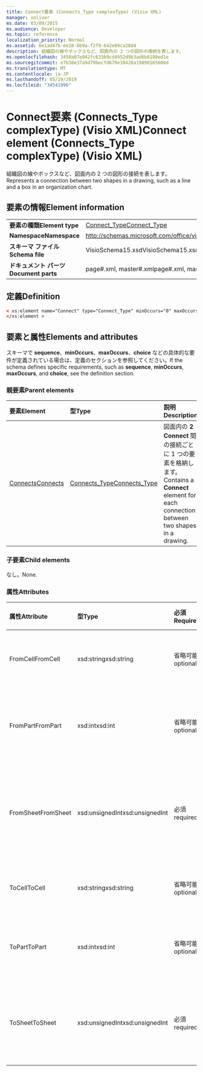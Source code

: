```yaml
---
title: Connect要素 (Connects_Type complexType) (Visio XML)
manager: soliver
ms.date: 03/09/2015
ms.audience: Developer
ms.topic: reference
localization_priority: Normal
ms.assetid: 6e1ad47b-ee28-6b9a-f2f9-642e09ca28d4
description: 組織図の線やボックスなど、図面内の 2 つの図形の接続を表します。
ms.openlocfilehash: 3450a07e042fc633b9cd4952d9b3ad6b8190ed1e
ms.sourcegitcommit: e7b38e37a9d79becfd679e10420a19890165606d
ms.translationtype: MT
ms.contentlocale: ja-JP
ms.lasthandoff: 05/29/2019
ms.locfileid: "34541996"
---
```

# <a name="connect-element-connects_type-complextype-visio-xml"></a><span data-ttu-id="70d03-103">Connect要素 (Connects_Type complexType) (Visio XML)</span><span class="sxs-lookup"><span data-stu-id="70d03-103">Connect element (Connects_Type complexType) (Visio XML)</span></span>

<span data-ttu-id="70d03-104">組織図の線やボックスなど、図面内の 2 つの図形の接続を表します。</span><span class="sxs-lookup"><span data-stu-id="70d03-104">Represents a connection between two shapes in a drawing, such as a line and a box in an organization chart.</span></span>
  
## <a name="element-information"></a><span data-ttu-id="70d03-105">要素の情報</span><span class="sxs-lookup"><span data-stu-id="70d03-105">Element information</span></span>

|||
|:-----|:-----|
|<span data-ttu-id="70d03-106">**要素の種類**</span><span class="sxs-lookup"><span data-stu-id="70d03-106">**Element type**</span></span> <br/> |[<span data-ttu-id="70d03-107">Connect_Type</span><span class="sxs-lookup"><span data-stu-id="70d03-107">Connect_Type</span></span>](connect_type-complextypevisio-xml.md) <br/> |
|<span data-ttu-id="70d03-108">**Namespace**</span><span class="sxs-lookup"><span data-stu-id="70d03-108">**Namespace**</span></span> <br/> |http://schemas.microsoft.com/office/visio/2012/main  <br/> |
|<span data-ttu-id="70d03-109">**スキーマ ファイル**</span><span class="sxs-lookup"><span data-stu-id="70d03-109">**Schema file**</span></span> <br/> |<span data-ttu-id="70d03-110">VisioSchema15.xsd</span><span class="sxs-lookup"><span data-stu-id="70d03-110">VisioSchema15.xsd</span></span>  <br/> |
|<span data-ttu-id="70d03-111">**ドキュメント パーツ**</span><span class="sxs-lookup"><span data-stu-id="70d03-111">**Document parts**</span></span> <br/> |<span data-ttu-id="70d03-112">page#.xml, master#.xml</span><span class="sxs-lookup"><span data-stu-id="70d03-112">page#.xml, master#.xml</span></span>  <br/> |
   
## <a name="definition"></a><span data-ttu-id="70d03-113">定義</span><span class="sxs-lookup"><span data-stu-id="70d03-113">Definition</span></span>

```XML
< xs:element name="Connect" type="Connect_Type" minOccurs="0" maxOccurs="unbounded" >
</xs:element >
```

## <a name="elements-and-attributes"></a><span data-ttu-id="70d03-114">要素と属性</span><span class="sxs-lookup"><span data-stu-id="70d03-114">Elements and attributes</span></span>

<span data-ttu-id="70d03-115">スキーマで **sequence**、**minOccurs**、**maxOccurs**、**choice** などの具体的な要件が定義されている場合は、定義のセクションを参照してください。</span><span class="sxs-lookup"><span data-stu-id="70d03-115">If the schema defines specific requirements, such as **sequence**, **minOccurs**, **maxOccurs**, and **choice**, see the definition section.</span></span> 
  
### <a name="parent-elements"></a><span data-ttu-id="70d03-116">親要素</span><span class="sxs-lookup"><span data-stu-id="70d03-116">Parent elements</span></span>

|<span data-ttu-id="70d03-117">**要素**</span><span class="sxs-lookup"><span data-stu-id="70d03-117">**Element**</span></span>|<span data-ttu-id="70d03-118">**型**</span><span class="sxs-lookup"><span data-stu-id="70d03-118">**Type**</span></span>|<span data-ttu-id="70d03-119">**説明**</span><span class="sxs-lookup"><span data-stu-id="70d03-119">**Description**</span></span>|
|:-----|:-----|:-----|
|[<span data-ttu-id="70d03-120">Connects</span><span class="sxs-lookup"><span data-stu-id="70d03-120">Connects</span></span>](connects-element-pagecontents_type-complextypevisio-xml.md) <br/> |[<span data-ttu-id="70d03-121">Connects_Type</span><span class="sxs-lookup"><span data-stu-id="70d03-121">Connects_Type</span></span>](connects_type-complextypevisio-xml.md) <br/> |<span data-ttu-id="70d03-122">図面内の **2 Connect** 間の接続ごとに 1 つの要素を格納します。</span><span class="sxs-lookup"><span data-stu-id="70d03-122">Contains a **Connect** element for each connection between two shapes in a drawing.</span></span>  <br/> |
   
### <a name="child-elements"></a><span data-ttu-id="70d03-123">子要素</span><span class="sxs-lookup"><span data-stu-id="70d03-123">Child elements</span></span>

<span data-ttu-id="70d03-124">なし。</span><span class="sxs-lookup"><span data-stu-id="70d03-124">None.</span></span>
  
### <a name="attributes"></a><span data-ttu-id="70d03-125">属性</span><span class="sxs-lookup"><span data-stu-id="70d03-125">Attributes</span></span>

|<span data-ttu-id="70d03-126">**属性**</span><span class="sxs-lookup"><span data-stu-id="70d03-126">**Attribute**</span></span>|<span data-ttu-id="70d03-127">**型**</span><span class="sxs-lookup"><span data-stu-id="70d03-127">**Type**</span></span>|<span data-ttu-id="70d03-128">**必須**</span><span class="sxs-lookup"><span data-stu-id="70d03-128">**Required**</span></span>|<span data-ttu-id="70d03-129">**説明**</span><span class="sxs-lookup"><span data-stu-id="70d03-129">**Description**</span></span>|<span data-ttu-id="70d03-130">**可能な値**</span><span class="sxs-lookup"><span data-stu-id="70d03-130">**Possible values**</span></span>|
|:-----|:-----|:-----|:-----|:-----|
|<span data-ttu-id="70d03-131">FromCell</span><span class="sxs-lookup"><span data-stu-id="70d03-131">FromCell</span></span>  <br/> |<span data-ttu-id="70d03-132">xsd:string</span><span class="sxs-lookup"><span data-stu-id="70d03-132">xsd:string</span></span>  <br/> |<span data-ttu-id="70d03-133">省略可能</span><span class="sxs-lookup"><span data-stu-id="70d03-133">optional</span></span>  <br/> |<span data-ttu-id="70d03-134">接続の開始元のセル。</span><span class="sxs-lookup"><span data-stu-id="70d03-134">The cell from which a connection originates.</span></span>  <br/> |<span data-ttu-id="70d03-135">xsd:string 型の値。</span><span class="sxs-lookup"><span data-stu-id="70d03-135">Values of the xsd:string type.</span></span>  <br/> |
|<span data-ttu-id="70d03-136">FromPart</span><span class="sxs-lookup"><span data-stu-id="70d03-136">FromPart</span></span>  <br/> |<span data-ttu-id="70d03-137">xsd:int</span><span class="sxs-lookup"><span data-stu-id="70d03-137">xsd:int</span></span>  <br/> |<span data-ttu-id="70d03-138">省略可能</span><span class="sxs-lookup"><span data-stu-id="70d03-138">optional</span></span>  <br/> |<span data-ttu-id="70d03-139">接続の発生元となる図形の部分。</span><span class="sxs-lookup"><span data-stu-id="70d03-139">The part of a shape from which a connection originates.</span></span>  <br/> |<span data-ttu-id="70d03-140">xsd:int 型の値。</span><span class="sxs-lookup"><span data-stu-id="70d03-140">Values of the xsd:int type.</span></span>  <br/> |
|<span data-ttu-id="70d03-141">FromSheet</span><span class="sxs-lookup"><span data-stu-id="70d03-141">FromSheet</span></span>  <br/> |<span data-ttu-id="70d03-142">xsd:unsignedInt</span><span class="sxs-lookup"><span data-stu-id="70d03-142">xsd:unsignedInt</span></span>  <br/> |<span data-ttu-id="70d03-143">必須</span><span class="sxs-lookup"><span data-stu-id="70d03-143">required</span></span>  <br/> |<span data-ttu-id="70d03-144">接続または接続の発生元となる図形の ID。</span><span class="sxs-lookup"><span data-stu-id="70d03-144">The ID of the shape from which a connection or connections originate.</span></span>  <br/> |<span data-ttu-id="70d03-145">xsd:unsignedInt 型の値。</span><span class="sxs-lookup"><span data-stu-id="70d03-145">Values of the xsd:unsignedInt type.</span></span>  <br/> |
|<span data-ttu-id="70d03-146">ToCell</span><span class="sxs-lookup"><span data-stu-id="70d03-146">ToCell</span></span>  <br/> |<span data-ttu-id="70d03-147">xsd:string</span><span class="sxs-lookup"><span data-stu-id="70d03-147">xsd:string</span></span>  <br/> |<span data-ttu-id="70d03-148">省略可能</span><span class="sxs-lookup"><span data-stu-id="70d03-148">optional</span></span>  <br/> |<span data-ttu-id="70d03-149">接続が行われたセル。</span><span class="sxs-lookup"><span data-stu-id="70d03-149">The cell to which a connection is made.</span></span>  <br/> |<span data-ttu-id="70d03-150">xsd:string 型の値。</span><span class="sxs-lookup"><span data-stu-id="70d03-150">Values of the xsd:string type.</span></span>  <br/> |
|<span data-ttu-id="70d03-151">ToPart</span><span class="sxs-lookup"><span data-stu-id="70d03-151">ToPart</span></span>  <br/> |<span data-ttu-id="70d03-152">xsd:int</span><span class="sxs-lookup"><span data-stu-id="70d03-152">xsd:int</span></span>  <br/> |<span data-ttu-id="70d03-153">省略可能</span><span class="sxs-lookup"><span data-stu-id="70d03-153">optional</span></span>  <br/> |<span data-ttu-id="70d03-154">接続が行われた図形の部分。</span><span class="sxs-lookup"><span data-stu-id="70d03-154">The part of a shape to which a connection is made.</span></span>  <br/> |<span data-ttu-id="70d03-155">xsd:Int 型の値。</span><span class="sxs-lookup"><span data-stu-id="70d03-155">Values of the xsd:Int type.</span></span>  <br/> |
|<span data-ttu-id="70d03-156">ToSheet</span><span class="sxs-lookup"><span data-stu-id="70d03-156">ToSheet</span></span>  <br/> |<span data-ttu-id="70d03-157">xsd:unsignedInt</span><span class="sxs-lookup"><span data-stu-id="70d03-157">xsd:unsignedInt</span></span>  <br/> |<span data-ttu-id="70d03-158">必須</span><span class="sxs-lookup"><span data-stu-id="70d03-158">required</span></span>  <br/> |<span data-ttu-id="70d03-159">1 つ以上の接続が作成される図形の ID。</span><span class="sxs-lookup"><span data-stu-id="70d03-159">The ID of the shape to which one or more connections are made.</span></span>  <br/> |<span data-ttu-id="70d03-160">xsd:unsignedInt 型の値。</span><span class="sxs-lookup"><span data-stu-id="70d03-160">Values of the xsd:unsignedInt type.</span></span>  <br/> |
   

